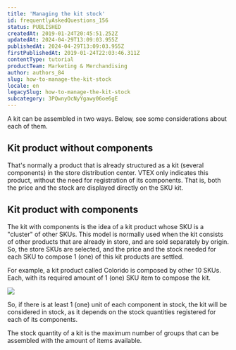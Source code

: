 ```yaml
---
title: 'Managing the kit stock'
id: frequentlyAskedQuestions_156
status: PUBLISHED
createdAt: 2019-01-24T20:45:51.252Z
updatedAt: 2024-04-29T13:09:03.955Z
publishedAt: 2024-04-29T13:09:03.955Z
firstPublishedAt: 2019-01-24T22:03:46.311Z
contentType: tutorial
productTeam: Marketing & Merchandising
author: authors_84
slug: how-to-manage-the-kit-stock
locale: en
legacySlug: how-to-manage-the-kit-stock
subcategory: 3PQwnyOcNyYgawy06oe6gE
---
```


A kit can be assembled in two ways. Below, see some considerations about each of them.

## Kit product without components

That's normally a product that is already structured as a kit (several components) in the store distribution center. VTEX only indicates this product, without the need for registration of its components. That is, both the price and the stock are displayed directly on the SKU kit.

## Kit product with components

The kit with components is the idea of a kit product whose SKU is a "cluster" of other SKUs. This model is normally used when the kit consists of other products that are already in store, and are sold separately by origin. So, the store SKUs are selected, and the price and the stock needed for each SKU to compose 1 (one) of this kit products are settled.

For example, a kit product called Colorido is composed by other 10 SKUs. Each, with its required amount of 1 (one) SKU item to compose the kit.

![](//images.contentful.com/alneenqid6w5/2zwcLWeIX2kwsiQ0GCYm6G/b11fa6ded4ffb56faed9bc0158e980ae/kitcolorido.png)

So, if there is at least 1 (one) unit of each component in stock, the kit will be considered in stock, as it depends on the stock quantities registered for each of its components.

The stock quantity of a kit is the maximum number of groups that can be assembled with the amount of items available.

